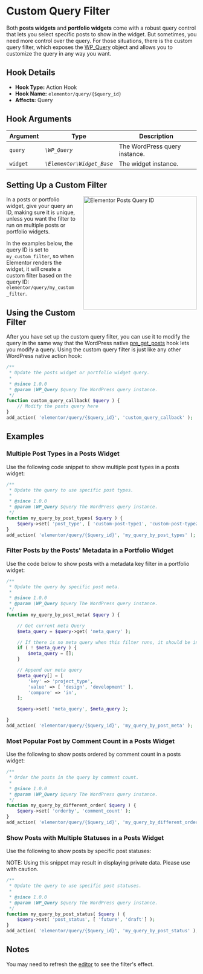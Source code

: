 # Custom Query Filter

<Badge type="tip" vertical="top" text="Elementor Pro" /> <Badge type="warning" vertical="top" text="Advanced" />

Both **posts widgets** and **portfolio widgets** come with a robust query control that lets you select specific posts to show in the widget. But sometimes, you need more control over the query. For those situations, there is the custom query filter, which exposes the [WP_Query](https://developer.wordpress.org/reference/classes/wp_query/) object and allows you to customize the query in any way you want.

## Hook Details

* **Hook Type:** Action Hook
* **Hook Name:** `elementor/query/{$query_id}`
* **Affects:** Query

## Hook Arguments

| Argument | Type                       | Description                   |
|----------|----------------------------|-------------------------------|
| `query`  | _`\WP_Query`_              | The WordPress query instance. |
| `widget` | _`\Elementor\Widget_Base`_ | The widget instance.          |

## Setting Up a Custom Filter

<img :src="$withBase('/assets/img/elementor-posts-query-id.png')" alt="Elementor Posts Query ID" style="float: right; width: 300px; margin-left: 20px; margin-bottom: 20px;">

In a posts or portfolio widget, give your query an ID, making sure it is unique, unless you want the filter to run on multiple posts or portfolio widgets.

In the examples below, the query ID is set to `my_custom_filter`, so when Elementor renders the widget, it will create a custom filter based on the query ID: `elementor/query/my_custom_filter`.

## Using the Custom Filter

After you have set up the custom query filter, you can use it to modify the query in the same way that the WordPress native [pre_get_posts](https://developer.wordpress.org/reference/hooks/pre_get_posts/) hook lets you modify a query. Using the custom query filter is just like any other WordPress native action hook:

```php
/**
 * Update the posts widget or portfolio widget query.
 *
 * @since 1.0.0
 * @param \WP_Query $query The WordPress query instance.
 */
function custom_query_callback( $query ) {
	// Modify the posts query here
}
add_action( 'elementor/query/{$query_id}', 'custom_query_callback' );
```

## Examples

### Multiple Post Types in a Posts Widget

Use the following code snippet to show multiple post types in a posts widget:

```php
/**
 * Update the query to use specific post types.
 *
 * @since 1.0.0
 * @param \WP_Query $query The WordPress query instance.
 */
function my_query_by_post_types( $query ) {
	$query->set( 'post_type', [ 'custom-post-type1', 'custom-post-type2' ] );
}
add_action( 'elementor/query/{$query_id}', 'my_query_by_post_types' );
```

### Filter Posts by the Posts' Metadata in a Portfolio Widget

Use the code below to show posts with a metadata key filter in a portfolio widget:

```php
/**
 * Update the query by specific post meta.
 *
 * @since 1.0.0
 * @param \WP_Query $query The WordPress query instance.
 */
function my_query_by_post_meta( $query ) {

	// Get current meta Query
	$meta_query = $query->get( 'meta_query' );

	// If there is no meta query when this filter runs, it should be initialized as an empty array.
	if ( ! $meta_query ) {
		$meta_query = [];
	}

	// Append our meta query
	$meta_query[] = [
		'key' => 'project_type',
		'value' => [ 'design', 'development' ],
		'compare' => 'in',
	];

	$query->set( 'meta_query', $meta_query );

}
add_action( 'elementor/query/{$query_id}', 'my_query_by_post_meta' );
```

### Most Popular Post by Comment Count in a Posts Widget

Use the following to show posts ordered by comment count in a posts widget:

```php
/**
 * Order the posts in the query by comment count.
 *
 * @since 1.0.0
 * @param \WP_Query $query The WordPress query instance.
 */
function my_query_by_different_order( $query ) {
	$query->set( 'orderby', 'comment_count' );
}
add_action( 'elementor/query/{$query_id}', 'my_query_by_different_order' );
```

### Show Posts with Multiple Statuses in a Posts Widget

Use the following to show posts by specific post statuses:

NOTE: Using this snippet may result in displaying private data. Please use with caution.

```php
/**
 * Update the query to use specific post statuses.
 *
 * @since 1.0.0
 * @param \WP_Query $query The WordPress query instance.
 */
function my_query_by_post_status( $query ) {
	$query->set( 'post_status', [ 'future', 'draft'] );
}
add_action( 'elementor/query/{$query_id}', 'my_query_by_post_status' );
```

## Notes

You may need to refresh the [editor](./../editor/) to see the filter's effect.
